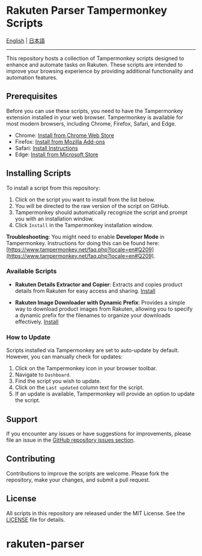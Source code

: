 # Rakuten Parser Tampermonkey Scripts

[English](README.md) | [日本語](README.ja.md)

---

This repository hosts a collection of Tampermonkey scripts designed to enhance and automate tasks on Rakuten. These scripts are intended to improve your browsing experience by providing additional functionality and automation features.

## Prerequisites

Before you can use these scripts, you need to have the Tampermonkey extension installed in your web browser. Tampermonkey is available for most modern browsers, including Chrome, Firefox, Safari, and Edge.

- Chrome: [Install from Chrome Web Store](https://chrome.google.com/webstore/detail/tampermonkey/dhdgffkkebhmkfjojejmpbldmpobfkfo)
- Firefox: [Install from Mozilla Add-ons](https://addons.mozilla.org/en-US/firefox/addon/tampermonkey/)
- Safari: [Install Instructions](https://www.tampermonkey.net/?browser=safari)
- Edge: [Install from Microsoft Store](https://microsoftedge.microsoft.com/addons/detail/tampermonkey/)

## Installing Scripts

To install a script from this repository:

1. Click on the script you want to install from the list below.
2. You will be directed to the raw version of the script on GitHub.
3. Tampermonkey should automatically recognize the script and prompt you with an installation window.
4. Click `Install` in the Tampermonkey installation window.

**Troubleshooting**:
You might need to enable **Developer Mode** in Tampermonkey. Instructions for doing this can be found here: [https://www.tampermonkey.net/faq.php?locale=en#Q209](https://www.tampermonkey.net/faq.php?locale=en#Q209).

### Available Scripts

- **Rakuten Details Extractor and Copier**: Extracts and copies product details from Rakuten for easy access and sharing.
  [Install](https://github.com/minyoon/rakuten-parser/raw/main/description-parser.user.js)

- **Rakuten Image Downloader with Dynamic Prefix**: Provides a simple way to download product images from Rakuten, allowing you to specify a dynamic prefix for the filenames to organize your downloads effectively.
  [Install](https://github.com/minyoon/rakuten-parser/raw/main/description-image-downloader.user.js)

### How to Update

Scripts installed via Tampermonkey are set to auto-update by default. However, you can manually check for updates:

1. Click on the Tampermonkey icon in your browser toolbar.
2. Navigate to `Dashboard`.
3. Find the script you wish to update.
4. Click on the `Last updated` column text for the script.
5. If an update is available, Tampermonkey will provide an option to update the script.

## Support

If you encounter any issues or have suggestions for improvements, please file an issue in the [GitHub repository issues section](https://github.com/minyoon/rakuten-parser/issues).

## Contributing

Contributions to improve the scripts are welcome. Please fork the repository, make your changes, and submit a pull request.

## License

All scripts in this repository are released under the MIT License. See the [LICENSE](https://github.com/minyoon/rakuten-parser/blob/main/LICENSE) file for details.
# rakuten-parser
